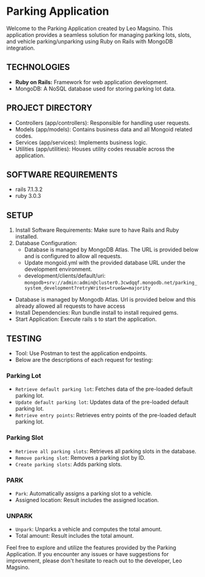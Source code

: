 # Parking Application

Welcome to the Parking Application created by Leo Magsino. This application provides a seamless solution for managing parking lots, slots, and vehicle parking/unparking using Ruby on Rails with MongoDB integration.

## TECHNOLOGIES
* **Ruby on Rails:** Framework for web application development.
* MongoDB: A NoSQL database used for storing parking lot data.

## PROJECT DIRECTORY
* Controllers (app/controllers): Responsible for handling user requests.
* Models (app/models): Contains business data and all Mongoid related codes.
* Services (app/services): Implements business logic.
* Utilities (app/utilities): Houses utility codes reusable across the application.

## SOFTWARE REQUIREMENTS
* rails 7.1.3.2
* ruby 3.0.3

## SETUP
1. Install Software Requirements: Make sure to have Rails and Ruby installed.
2. Database Configuration:
   * Database is managed by MongoDB Atlas. The URL is provided below and is configured to allow all requests.
   * Update mongoid.yml with the provided database URL under the development environment.
   * development/clients/default/uri: `mongodb+srv://admin:admin@cluster0.3cwdqqf.mongodb.net/parking_system_development?retryWrites=true&w=majority`

* Database is managed by Mongodb Atlas. Url is provided below and this already allowed all requests to have access
* Install Dependencies: Run bundle install to install required gems.
* Start Application: Execute rails s to start the application.

## TESTING
* Tool: Use Postman to test the application endpoints.
* Below are the descriptions of each request for testing:

### Parking Lot
* `Retrieve default parking lot`: Fetches data of the pre-loaded default parking lot.
* `Update default parking lot`: Updates data of the pre-loaded default parking lot.
* `Retrieve entry points`: Retrieves entry points of the pre-loaded default parking lot.

### Parking Slot
* `Retrieve all parking slots`: Retrieves all parking slots in the database.
* `Remove parking slot`: Removes a parking slot by ID.
* `Create parking slots`: Adds parking slots.

### PARK
* `Park`: Automatically assigns a parking slot to a vehicle.
* Assigned location: Result includes the assigned location.

### UNPARK
* `Unpark`: Unparks a vehicle and computes the total amount.
* Total amount: Result includes the total amount.

Feel free to explore and utilize the features provided by the Parking Application. If you encounter any issues or have suggestions for improvement, please don't hesitate to reach out to the developer, Leo Magsino.


